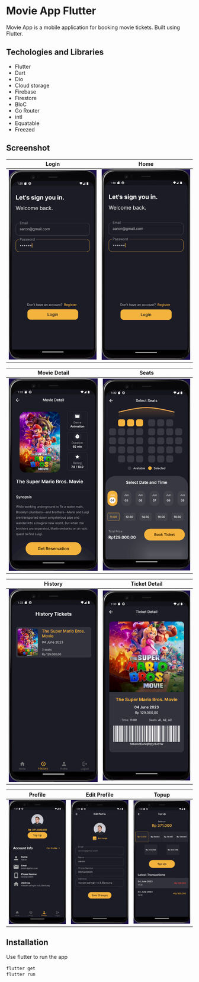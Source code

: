 # Movie App Flutter

Movie App is a mobile application for booking movie tickets. Built using Flutter.

## Techologies and Libraries

- Flutter
- Dart
- Dio
- Cloud storage
- Firebase
- Firestore
- BloC
- Go Router
- intl
- Equatable
- Freezed

## Screenshot

| Login                                     | Home                                     |
| ----------------------------------------- | ---------------------------------------- |
| ![Login page](assets/img/screenshot1.png) | ![Home page](assets/img/screenshot1.png) |

| Movie Detail                                     | Seats                                     |
| ------------------------------------------------ | ----------------------------------------- |
| ![Movie Detail page](assets/img/screenshot3.png) | ![Seats page](assets/img/screenshot4.png) |

| History                                     | Ticket Detail                                     |
| ------------------------------------------- | ------------------------------------------------- |
| ![History page](assets/img/screenshot5.png) | ![Ticket detail page](assets/img/screenshot6.png) |

| Profile                                     | Edit Profile                                     | Topup                                     |
| ------------------------------------------- | ------------------------------------------------ | ----------------------------------------- |
| ![Profile page](assets/img/screenshot8.png) | ![Edit profile page](assets/img/screenshot7.png) | ![Topup page](assets/img/screenshot9.png) |

## Installation

Use flutter to run the app

```bash
flutter get
flutter run
```
